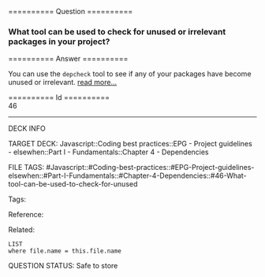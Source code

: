========== Question ==========  

### What tool can be used to check for unused or irrelevant packages in your project?  

========== Answer ==========  

You can use the `depcheck` tool to see if any of your packages have become unused or irrelevant. [read more...](https://www.npmjs.com/package/depcheck)

========== Id ==========  
46

---

DECK INFO

TARGET DECK: Javascript::Coding best practices::EPG - Project guidelines - elsewhen::Part I - Fundamentals::Chapter 4 - Dependencies

FILE TAGS: #Javascript::#Coding-best-practices::#EPG-Project-guidelines-elsewhen::#Part-I-Fundamentals::#Chapter-4-Dependencies::#46-What-tool-can-be-used-to-check-for-unused

Tags:

Reference:

Related:

```dataview
LIST
where file.name = this.file.name
````
QUESTION STATUS: Safe to store
